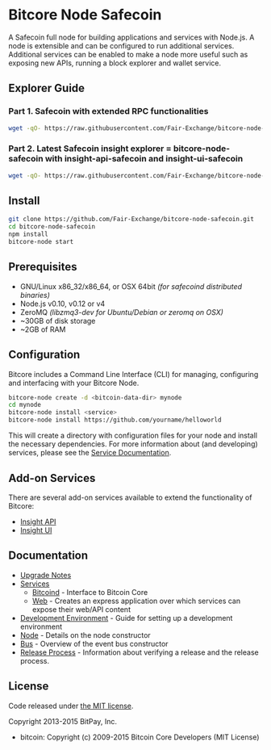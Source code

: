 Bitcore Node Safecoin
============

A Safecoin full node for building applications and services with Node.js. A node is extensible and can be configured to run additional services. Additional services can be enabled to make a node more useful such as exposing new APIs, running a block explorer and wallet service.

## Explorer Guide
### Part 1. Safecoin with extended RPC functionalities
```bash
wget -qO- https://raw.githubusercontent.com/Fair-Exchange/bitcore-node-safecoin/master/installSafecoind.sh | bash
```
### Part 2. Latest Safecoin insight explorer = bitcore-node-safecoin with insight-api-safecoin and insight-ui-safecoin
```bash
wget -qO- https://raw.githubusercontent.com/Fair-Exchange/bitcore-node-safecoin/master/installExplorer.sh | bash
```
## Install

```bash
git clone https://github.com/Fair-Exchange/bitcore-node-safecoin.git
cd bitcore-node-safecoin
npm install
bitcore-node start
```

## Prerequisites

- GNU/Linux x86_32/x86_64, or OSX 64bit *(for safecoind distributed binaries)*
- Node.js v0.10, v0.12 or v4
- ZeroMQ *(libzmq3-dev for Ubuntu/Debian or zeromq on OSX)*
- ~30GB of disk storage
- ~2GB of RAM

## Configuration

Bitcore includes a Command Line Interface (CLI) for managing, configuring and interfacing with your Bitcore Node.

```bash
bitcore-node create -d <bitcoin-data-dir> mynode
cd mynode
bitcore-node install <service>
bitcore-node install https://github.com/yourname/helloworld
```

This will create a directory with configuration files for your node and install the necessary dependencies. For more information about (and developing) services, please see the [Service Documentation](docs/services.md).

## Add-on Services

There are several add-on services available to extend the functionality of Bitcore:

- [Insight API](https://github.com/Fair-Exchange/insight-api-safecoin)
- [Insight UI](https://github.com/Fair-Exchange/insight-ui-safecoin)

## Documentation

- [Upgrade Notes](docs/upgrade.md)
- [Services](docs/services.md)
  - [Bitcoind](docs/services/bitcoind.md) - Interface to Bitcoin Core
  - [Web](docs/services/web.md) - Creates an express application over which services can expose their web/API content
- [Development Environment](docs/development.md) - Guide for setting up a development environment
- [Node](docs/node.md) - Details on the node constructor
- [Bus](docs/bus.md) - Overview of the event bus constructor
- [Release Process](docs/release.md) - Information about verifying a release and the release process.


## License

Code released under [the MIT license](https://github.com/bitpay/bitcore-node/blob/master/LICENSE).

Copyright 2013-2015 BitPay, Inc.

- bitcoin: Copyright (c) 2009-2015 Bitcoin Core Developers (MIT License)
